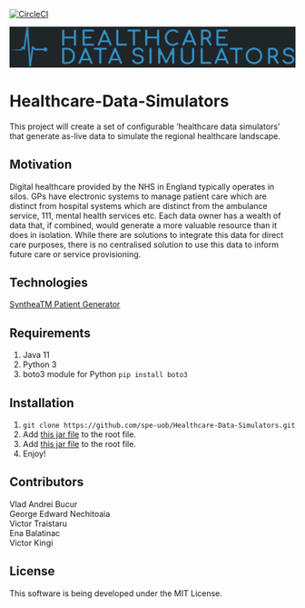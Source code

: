 [![CircleCI](https://circleci.com/gh/spe-uob/Healthcare-Data-Simulators.svg?style=svg&circle-token=0faba2d088c5ee4a35b1893dc4a024da07143a2d)](https://app.circleci.com/pipelines/github/spe-uob/Healthcare-Data-Simulators)

![alt text](logo.png)
# Healthcare-Data-Simulators
This project will create a set of configurable ‘healthcare data simulators’ that generate as-live data
to simulate the regional healthcare landscape.

## Motivation
Digital healthcare provided by the NHS in England typically operates in silos. GPs have electronic systems to manage patient care which are distinct from hospital systems which are distinct from the ambulance service, 111, mental health services etc. Each data owner has a wealth of data that, if combined, would generate a more valuable resource than it does in isolation. While there are solutions to integrate this data for direct care purposes, there is no centralised solution to use this data to inform future care or service provisioning.

## Technologies
[SyntheaTM Patient Generator](https://github.com/synthetichealth/synthea)   

## Requirements 
1. Java 11
2. Python 3 
3. boto3 module for Python `pip install boto3`


## Installation
1. `git clone https://github.com/spe-uob/Healthcare-Data-Simulators.git`
2. Add [this jar file](https://wetransfer.com/downloads/ce2ff56f0390f976ef0e31884c7172aa20210204142704/fc6191eb2baf7175b23add3f343a560d20210204142729/da907e?utm_campaign=WT_email_tracking&utm_content=general&utm_medium=download_button&utm_source=notify_recipient_email) to the root file.
3. Add [this jar file](https://drive.google.com/file/d/1hjNVsVvLq2367R2de8Y2Fw4iPEm4D1qs/view?usp=sharing) to the root file.
4. Enjoy!

## Contributors
Vlad Andrei Bucur  
George Edward Nechitoaia  
Victor Traistaru  
Ena Balatinac  
Victor Kingi

## License
This software is being developed under the MIT License.
